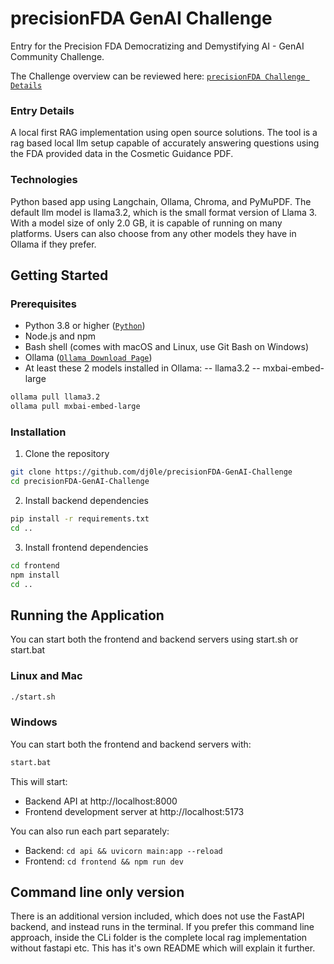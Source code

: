 # precisionFDA  GenAI Challenge
Entry for the Precision FDA Democratizing and Demystifying AI - GenAI Community Challenge.

The Challenge overview can be reviewed here:
[`precisionFDA Challenge Details`](https://precision.fda.gov/challenges/34/intro)

### Entry Details
A local first RAG implementation using open source solutions. The tool is a rag based local llm setup capable of accurately answering questions using the FDA provided data in the Cosmetic Guidance PDF.

### Technologies
Python based app using Langchain, Ollama, Chroma, and PyMuPDF. The default llm model is llama3.2, which is the small format version of Llama 3. With a model size of only 2.0 GB, it is capable of running on many platforms. Users can also choose from any other models they have in Ollama if they prefer.


## Getting Started

### Prerequisites
- Python 3.8 or higher ([`Python`](https://www.python.org/downloads/))
- Node.js and npm
- Bash shell (comes with macOS and Linux, use Git Bash on Windows)
- Ollama ([`Ollama Download Page`](https://ollama.com/download))
- At least these 2 models installed in Ollama:
-- llama3.2
-- mxbai-embed-large
```bash
ollama pull llama3.2
ollama pull mxbai-embed-large
```

### Installation
1. Clone the repository
```bash
git clone https://github.com/dj0le/precisionFDA-GenAI-Challenge
cd precisionFDA-GenAI-Challenge
```

2. Install backend dependencies
```bash
pip install -r requirements.txt
cd ..
```

3. Install frontend dependencies
```bash
cd frontend
npm install
cd ..
```

## Running the Application
You can start both the frontend and backend servers using start.sh or start.bat

### Linux and Mac
```bash
./start.sh
```
### Windows
You can start both the frontend and backend servers with:
```bash
start.bat
```

This will start:
- Backend API at http://localhost:8000
- Frontend development server at http://localhost:5173

You can also run each part separately:
- Backend: `cd api && uvicorn main:app --reload`
- Frontend: `cd frontend && npm run dev`


## Command line only version

There is an additional version included, which does not use the FastAPI backend, and instead runs in the terminal. If you prefer this command line approach, inside the CLi folder is the complete local rag implementation without fastapi etc. This has it's own README which will explain it further.
